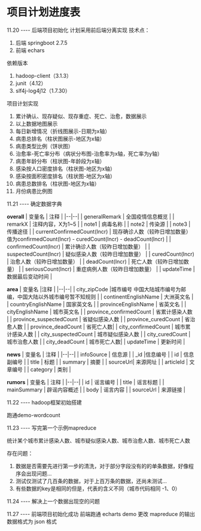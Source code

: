 # 项目计划进度表

11.20 ---- 后端项目初始化
计划采用前后端分离实现
技术点：
1. 后端 springboot 2.7.5
2. 前端 echars

依赖版本
1. hadoop-client（3.1.3）
2. junit（4.12）
3. slf4j-log4j12（1.7.30）

项目计划实现
1. 累计确认、现存疑似、现存重症、死亡、治愈，数据展示
2. 以上数据地图展示
3. 每日新增情况（折线图展示-日期为x轴）
4. 病患总排名（柱状图展示-地区为x轴）
5. 病患类型比例（饼状图）
6. 治愈率-死亡率分布（病状分布图-治愈率为x轴，死亡率为y轴）
7. 病患年龄分布（柱状图-年龄段为x轴）
8. 感染按人口密度排名（柱状图-地区为x轴）
9. 感染按面积密度排名（柱状图-地区为x轴）
10. 病患总数排名（柱状图-地区为x轴）
11. 月份病患比例图


11.21 ---- 确定数据字典

**overall**
| 变量名 | 注释 |
|--|--|
| generalRemark | 全国疫情信息概览 |
| remarkX | 注释内容，X为1~5 |
| note1 | 	病毒名称 |
| note2 | 传染源 |
| note3 | 传播途径 |
| currentConfirmedCount(Incr) | 现存确诊人数（较昨日增加数量）值为confirmedCount(Incr) - curedCount(Incr) - deadCount(Incr) |
| confirmedCount(Incr) | 	累计确诊人数（较昨日增加数量） |
| suspectedCount(Incr) | 疑似感染人数（较昨日增加数量） |
| curedCount(Incr) | 治愈人数（较昨日增加数量） |
| deadCount(Incr) | 死亡人数（较昨日增加数量） |
| seriousCount(Incr) | 重症病例人数（较昨日增加数量） |
| updateTime | 	数据最后变动时间 |


**area**
| 变量名 |注释  |
|--|--|
| city_zipCode |城市编号  中国大陆城市编号为邮编，中国大陆以外城市编号暂不知规则   |
| continentEnglishName | 大洲英文名 |
| countryEnglishName | 国家英文名 |
| provinceEnglishName | 省英文名 |
| cityEnglishName | 城市英文名 |
| province_confirmedCount | 省累计感染人数 |
| province_suspectedCount | 省疑似感染人数 |
| province_curedCount | 省治愈人数 |
| province_deadCount |  省死亡人数|
| city_confirmedCount | 城市累计感染人数 |
| city_suspectedCount | 城市疑似感染人数 |
| city_curedCount | 城市治愈人数 |
| city_deadCount |  城市死亡人数|
| updateTime | 更新时间 |

**news**
| 变量名 | 注释 |
|--|--|
| infoSource | 信息源 |
| _id |信息编号  |
| id | 信息副编号 |
| title | 标题 |
| summary | 摘要 |
| sourceUrl| 来源网址 |
| articleId | 文章编号 |
| category | 类别 |

**rumors**
| 变量名 | 注释 |
|--|--|
| id | 谣言编号 |
| title | 谣言标题 |
| mainSummary | 辟谣内容概述 |
| body | 谣言内容 |
| sourceUrl | 来源链接 |


11.22 ---- hadoop框架初始搭建

跑通demo-wordcount


11.23 ---- 写完第一个示例mapreduce

统计某个城市累计感染人数、城市疑似感染人数、城市治愈人数、城市死亡人数

存在问题：
1. 数据是否需要先进行第一步的清洗，对于部分字段没有的的单条数据，好像程序会出现问题...
2. 测试仅测试了几百条的数据，对于上百万条的数据，还尚未测试...
3. 有些数据的key是相同的但是，代表的含义不同（城市代码相同 -1、0）


11.24 ---- 解决上一个数据出现空的问题


11.27 ---- 前端项目初始化成功
前端跑通 echarts demo
更改 mapreduce 的输出数据格式为 json 格式
